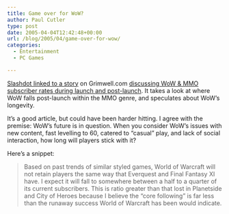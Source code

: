 ```yaml
---
title: Game over for WoW?
author: Paul Cutler
type: post
date: 2005-04-04T12:42:48+00:00
url: /blog/2005/04/game-over-for-wow/
categories:
  - Entertainment
  - PC Games

---
```

[Slashdot linked to a story][1] on Grimwell.com [discussing WoW & MMO subscriber rates during launch and post-launch][2]. It takes a look at where WoW falls post-launch within the MMO genre, and speculates about WoW&#8217;s longevity.

It&#8217;s a good article, but could have been harder hitting. I agree with the premise: WoW&#8217;s future is in question. When you consider WoW&#8217;s issues with new content, fast levelling to 60, catered to &#8220;casual&#8221; play, and lack of social interaction, how long will players stick with it?

Here&#8217;s a snippet:

> Based on past trends of similar styled games, World of Warcraft will not retain players the same way that Everquest and Final Fantasy XI have. I expect it will fall to somewhere between a half to a quarter of its current subscribers. This is ratio greater than that lost in Planetside and City of Heroes because I believe the &#8220;core following&#8221; is far less than the runaway success World of Warcraft has been would indicate.

 [1]: http://games.slashdot.org/article.pl?sid=05/04/04/0156233&tid=209&tid=187
 [2]: http://www.grimwell.com/?action=fullnews&id=262